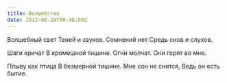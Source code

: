 ```yaml
---
title: Волшебство
date: 2012-06-20T08:46:00Z
---
```


Волшебный свет
Теней и звуков.
Сомнений нет
Средь снов и слухов.

Шаги кричат
В кромешной тишине.
Огни молчат.
Они горят во мне.

Плыву как птица
В безмерной тишине.
Мне сон не снится,
Ведь он есть бытие.